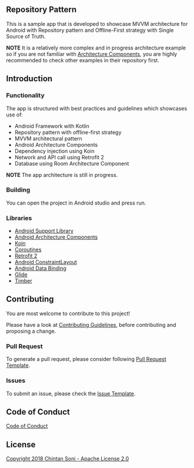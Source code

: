 Repository Pattern
---
This is a sample app that is developed to showcase MVVM architecture for Android with
Repository pattern and Offline-First strategy with Single Source of Truth.

**NOTE** It is a relatively more complex and in progress architecture example so if you are not familiar
with [Architecture Components](https://developer.android.com/arch), you are highly recommended to check other examples
in their repository first.

Introduction
---
### Functionality
The app is structured with best practices and guidelines which showcases use of:
* Android Framework with Kotlin
* Repository pattern with offline-first strategy
* MVVM architectural pattern
* Android Architecture Components
* Dependency injection using Koin
* Network and API call using Retrofit 2
* Database using Room Architecture Component

**NOTE** The app architecture is still in progress.

### Building
You can open the project in Android studio and press run.

### Libraries
* [Android Support Library](https://developer.android.com/topic/libraries/support-library/index.html)
* [Android Architecture Components](https://developer.android.com/arch)
* [Koin](https://insert-koin.io/)
* [Coroutines](https://kotlinlang.org/docs/reference/coroutines-overview.html)
* [Retrofit 2](http://square.github.io/retrofit)
* [Android ConstraintLayout](https://developer.android.com/training/constraint-layout/index.html)
* [Android Data Binding](https://developer.android.com/topic/libraries/data-binding/index.html)
* [Glide](https://github.com/bumptech/glide)
* [Timber](https://github.com/JakeWharton/timber)

Contributing
---
You are most welcome to contribute to this project!

Please have a look at [Contributing Guidelines](https://github.com/iChintanSoni/RepositoryPattern/blob/master/CONTRIBUTING.md), before contributing and proposing a change.

### Pull Request
To generate a pull request, please consider following [Pull Request Template](https://github.com/iChintanSoni/RepositoryPattern/blob/master/PULL_REQUEST_TEMPLATE.md).

### Issues
To submit an issue, please check the [Issue Template](https://github.com/iChintanSoni/RepositoryPattern/blob/master/ISSUE_TEMPLATE.md).

Code of Conduct
---
[Code of Conduct](https://github.com/iChintanSoni/RepositoryPattern/blob/master/CODE_OF_CONDUCT.md)

License
---
[Copyright 2018 Chintan Soni - Apache License 2.0](https://github.com/iChintanSoni/RepositoryPattern/blob/master/LICENSE.md)
